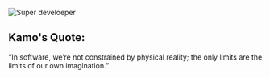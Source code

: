 
![Super develoeper](https://docs.google.com/drawings/d/1_PAH9Z7oNzAteE-ZpwhmaF44XYn8-DjDlQ1dcWQCUAU/edit?usp=sharing)

## Kamo's Quote:  
“In software, we’re not constrained by physical reality; 
the only limits are the limits of our own imagination.”



